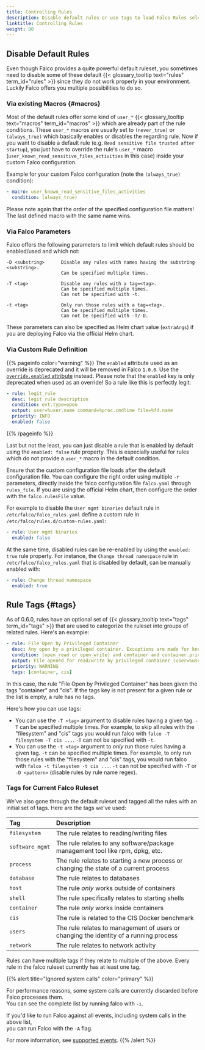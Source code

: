 ```yaml
---
title: Controlling Rules
description: Disable default rules or use tags to load Falco Rules selectively
linktitle: Controlling Rules
weight: 80
---
```


## Disable Default Rules

Even though Falco provides a quite powerful default ruleset, you sometimes need to disable some of these default {{< glossary_tooltip text="rules" term_id="rules" >}} since they do not work properly in your environment. Luckily Falco offers you multiple possibilities to do so.

### Via existing Macros {#macros}

Most of the default rules offer some kind of `user_*` {{< glossary_tooltip text="macros" term_id="macros" >}} which are already part of the rule conditions. These `user_*` macros are usually set to `(never_true)` or `(always_true)` which basically enables or disables the regarding rule. Now if you want to disable a default rule (e.g. `Read sensitive file trusted after startup`), you just have to override the rule's `user_*` macro (`user_known_read_sensitive_files_activities` in this case) inside your custom Falco configuration.

Example for your custom Falco configuration (note the `(always_true)` condition):
```yaml
- macro: user_known_read_sensitive_files_activities
  condition: (always_true)
```

Please note again that the order of the specified configuration file matters! The last defined macro with the same name wins.

### Via Falco Parameters

Falco offers the following parameters to limit which default rules should be enabled/used and which not:
```
-D <substring>      Disable any rules with names having the substring <substring>. 
                    Can be specified multiple times.

-T <tag>            Disable any rules with a tag=<tag>.
                    Can be specified multiple times.
                    Can not be specified with -t.

-t <tag>            Only run those rules with a tag=<tag>. 
                    Can be specified multiple times.
                    Can not be specified with -T/-D.
```

These parameters can also be specified as Helm chart value (`extraArgs`) if you are deploying Falco via the official Helm chart.

### Via Custom Rule Definition

{{% pageinfo color="warning" %}}
The `enabled` attribute used as an override is deprecated and it will be removed in Falco `1.0.0`. Use the [`override.enabled` attribute](/docs/rules/overriding/#enabling-a-disabled-rule) instead.
Please note that the `enabled` key is only deprecated when used as an override! So a rule like this is perfectly legit:
```yaml
- rule: legit_rule
  desc: legit rule description
  condition: evt.type=open
  output: user=%user.name command=%proc.cmdline file=%fd.name
  priority: INFO
  enabled: false
```
{{% /pageinfo %}}


Last but not the least, you can just disable a rule that is enabled by default using the `enabled: false` rule property.
This is especially useful for rules which do not provide a `user_*` macro in the default condition.

Ensure that the custom configuration file loads after the default configuration file. You can configure the right order using multiple `-r` parameters, directly inside the falco configuration file `falco.yaml` through `rules_file`. If you are using the official Helm chart, then configure the order with the `falco.rulesFile` value.

For example to disable the `User mgmt binaries` default rule in `/etc/falco/falco_rules.yaml` define a custom rule in `/etc/falco/rules.d/custom-rules.yaml`:

```yaml
- rule: User mgmt binaries
  enabled: false
```

At the same time, disabled rules can be re-enabled by using the `enabled: true` rule property. For instance, the `Change thread namespace` rule in `/etc/falco/falco_rules.yaml` that is disabled by default, can be manually enabled with:

```yaml
- rule: Change thread namespace
  enabled: true
```

## Rule Tags {#tags}

As of 0.6.0, rules have an optional set of {{< glossary_tooltip text="tags" term_id="tags" >}} that are used to categorize the ruleset into groups of related rules. Here's an example:

```yaml
- rule: File Open by Privileged Container
  desc: Any open by a privileged container. Exceptions are made for known trusted images.
  condition: (open_read or open_write) and container and container.privileged=true and not trusted_containers
  output: File opened for read/write by privileged container (user=%user.name command=%proc.cmdline %container.info file=%fd.name)
  priority: WARNING
  tags: [container, cis]
```

In this case, the rule "File Open by Privileged Container" has been given the tags "container" and "cis". If the tags key is not present for a given rule or the list is empty, a rule has no tags.

Here's how you can use tags:

* You can use the `-T <tag>` argument to disable rules having a given tag. `-T` can be specified multiple times. For example, to skip all rules with the "filesystem" and "cis" tags you would run falco with `falco -T filesystem -T cis ...`. `-T` can not be specified with `-t`.
* You can use the `-t <tag>` argument to *only* run those rules having a given tag. `-t` can be specified multiple times. For example, to only run those rules with the "filesystem" and "cis" tags, you would run falco with `falco -t filesystem -t cis ...`. `-t` can not be specified with `-T` or `-D <pattern>` (disable rules by rule name regex).

### Tags for Current Falco Ruleset

We've also gone through the default ruleset and tagged all the rules with an initial set of tags. Here are the tags we've used:

Tag | Description
:---|:-----------
`filesystem` | The rule relates to reading/writing files
`software_mgmt` | The rule relates to any software/package management tool like rpm, dpkg, etc.
`process` | The rule relates to starting a new process or changing the state of a current process
`database` | The rule relates to databases
`host` | The rule *only* works outside of containers
`shell` | The rule specifically relates to starting shells
`container` | The rule *only* works inside containers
`cis` | The rule is related to the CIS Docker benchmark
`users` | The rule relates to management of users or changing the identity of a running process
`network` |The rule relates to network activity

Rules can have multiple tags if they relate to multiple of the above. Every rule in the falco ruleset currently has at least one tag.

{{% alert title="Ignored system calls" color="primary" %}}

For performance reasons, some system calls are currently discarded before Falco processes them.\
You can see the complete list by running falco with `-i`.

If you'd like to run Falco against all events, including system calls in the above list,\
you can run Falco with the `-A` flag.

For more information, see [supported events](/docs/rules/supported-events).
{{% /alert %}}
